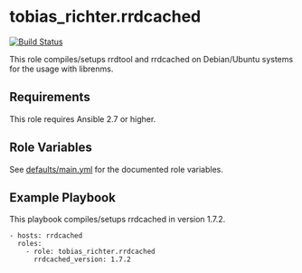 # tobias_richter.rrdcached

[![Build Status](https://github.com/tobias-richter/ansible-rrdcached/workflows/CI/badge.svg)](https://github.com/tobias-richter/ansible-rrdcached/actions)

This role compiles/setups rrdtool and rrdcached on Debian/Ubuntu systems
for the usage with librenms.

## Requirements

This role requires Ansible 2.7 or higher.

## Role Variables

See [defaults/main.yml](defaults/main.yml) for the documented role variables.

## Example Playbook

This playbook compiles/setups rrdcached in version 1.7.2.

    - hosts: rrdcached
	  roles:
	    - role: tobias_richter.rrdcached
	      rrdcached_version: 1.7.2